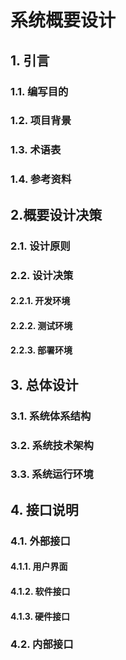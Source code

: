 ﻿# 系统概要设计

## 1. 引言

### 1.1. 编写目的

### 1.2. 项目背景

### 1.3. 术语表

### 1.4. 参考资料

## 2.概要设计决策

### 2.1. 设计原则

### 2.2. 设计决策

#### 2.2.1. 开发环境

#### 2.2.2. 测试环境

#### 2.2.3. 部署环境

## 3. 总体设计

### 3.1. 系统体系结构

### 3.2. 系统技术架构

### 3.3. 系统运行环境

## 4. 接口说明

### 4.1. 外部接口

#### 4.1.1. 用户界面

#### 4.1.2. 软件接口

#### 4.1.3. 硬件接口

### 4.2. 内部接口

